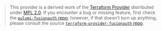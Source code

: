 > This provider is a derived work of the [Terraform Provider](https://github.com/FusionAuth/terraform-provider-fusionauth)
> distributed under [MPL 2.0](https://www.mozilla.org/en-US/MPL/2.0/). If you encounter a bug or missing feature,
> first check the [`pulumi-fusionauth` repo](https://github.com/theogravity/pulumi-fusionauth/issues); however, if that doesn't turn up anything,
> please consult the source [`terraform-provider-fusionauth` repo](https://github.com/FusionAuth/terraform-provider-fusionauth/issues).